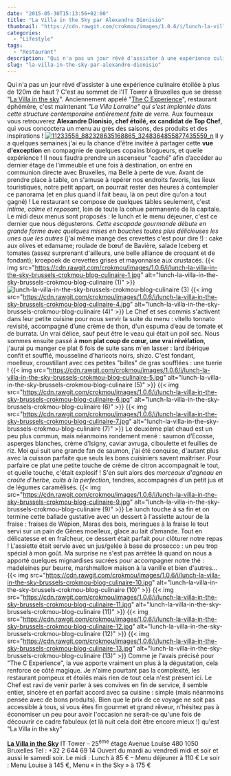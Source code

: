 ```yaml
---
date: "2015-05-30T15:13:56+02:00"
title: "La Villa in the Sky par Alexandre Dionisio"
thumbnail: "https://cdn.rawgit.com/crokmou/images/1.0.6/i/lunch-la-villa-in-the-sky-brussels-crokmou-blog-culinaire-8.jpg"
categories:
  - "Lifestyle"
tags:
  - "Restaurant"
description: "Qui n'a pas un jour rêvé d'assister à une expérience culinaire étoilée à plus de 120m de haut ? C'est à Bruxelles que se dresse \"La Villa in the sky\"."
slug: "la-villa-in-the-sky-par-alexandre-dionisio"
---
```


Qui n'a pas un jour rêvé d'assister à une expérience culinaire étoilée à plus de 120m de haut ? C'est au sommet de l'IT Tower à Bruxelles que se dresse "[La Villa in the sky](http://www.lavillainthesky.be/)". Anciennement appelé "[The C Experience](https://crokmou.com/the-c-experience-bruxelles-ma-belle/)", restaurant éphémère, c'est maintenant _"La Villa Lorraine" qui s'est implantée dans cette structure contemporaine entièrement faite de verre._ Aux fourneaux vous retrouverez **Alexandre Dionisio, chef étoilé, ex candidat de Top Chef**, qui vous concoctera un menu au grès des saisons, des produits et des inspirations ! [![11233558_882328635168865_3248364855877435559_n](https://cdn.rawgit.com/crokmou/images/1.0.6/i/11233558_882328635168865_3248364855877435559_n.jpg)](https://cdn.rawgit.com/crokmou/images/1.0.6/i/11233558_882328635168865_3248364855877435559_n.jpg) Il y a quelques semaines j'ai eu la chance d'être invitée à partager cette **vue d'exception** en compagnie de quelques copains blogueurs, et quelle expérience ! Il nous faudra prendre un ascenseur "caché" afin d’accéder au dernier étage de l'immeuble et une fois à destination, on entre en communion directe avec Bruxelles, ma Belle à perte de vue. Avant de prendre place à table, on s'amuse à repérer nos endroits favoris, les lieux touristiques, notre petit appart, on pourrait rester des heures à contempler ce panorama (et en plus quand il fait beau, là on peut dire qu'on a tout gagné) ! Le restaurant se compose de quelques tables seulement, c'est _intime, calme et reposant_, loin de toute la cohue permanente de la capitale. Le midi deux menus sont proposés : le lunch et le menu déjeuner, c'est ce dernier que nous dégusterons. _Cette escapade gourmande débute en grande forme avec quelques mises en bouches toutes plus délicieuses les unes que les autres_ (j'ai même mangé des crevettes c'est pour dire !) : cake aux olives et edamame; roulade de bœuf de Bavière, salade Iceberg et tomates (assez surprenant d'ailleurs, une belle alliance de croquant et de fondant); kroepoek de crevettes grises et mayonnaise aux crustacés. {{< img src="https://cdn.rawgit.com/crokmou/images/1.0.6/i/lunch-la-villa-in-the-sky-brussels-crokmou-blog-culinaire-1.jpg" alt="lunch-la-villa-in-the-sky-brussels-crokmou-blog-culinaire (1)" >}}![lunch-la-villa-in-the-sky-brussels-crokmou-blog-culinaire (3)](https://cdn.rawgit.com/crokmou/images/1.0.6/i/lunch-la-villa-in-the-sky-brussels-crokmou-blog-culinaire-3.jpg) {{< img src="https://cdn.rawgit.com/crokmou/images/1.0.6/i/lunch-la-villa-in-the-sky-brussels-crokmou-blog-culinaire-4.jpg" alt="lunch-la-villa-in-the-sky-brussels-crokmou-blog-culinaire (4)" >}} Le Chef et ses commis s'activent dans leur petite cuisine pour nous servir la suite du menu : vitello tonnato revisité, accompagné d’une crème de thon, d'un espuma d’eau de tomate et de burrata. Un vrai délice, sauf peut être le veau qui était un poil sec. Nous sommes ensuite passé à **mon plat coup de cœur, une vrai révélation**, j'aurai pu manger ce plat 6 fois de suite sans m'en lasser : lard ibérique confit et soufflé, mousseline d’haricots noirs, shizo. C'est fondant, moelleux, croustillant avec ces petites "billes" de gras soufflées : une tuerie ! {{< img src="https://cdn.rawgit.com/crokmou/images/1.0.6/i/lunch-la-villa-in-the-sky-brussels-crokmou-blog-culinaire-5.jpg" alt="lunch-la-villa-in-the-sky-brussels-crokmou-blog-culinaire (5)" >}} {{< img src="https://cdn.rawgit.com/crokmou/images/1.0.6/i/lunch-la-villa-in-the-sky-brussels-crokmou-blog-culinaire-6.jpg" alt="lunch-la-villa-in-the-sky-brussels-crokmou-blog-culinaire (6)" >}} {{< img src="https://cdn.rawgit.com/crokmou/images/1.0.6/i/lunch-la-villa-in-the-sky-brussels-crokmou-blog-culinaire-7.jpg" alt="lunch-la-villa-in-the-sky-brussels-crokmou-blog-culinaire (7)" >}} Le deuxième plat chaud est un peu plus commun, mais néanmoins rondement mené : saumon d’Ecosse, asperges blanches, crème d’Isigny, caviar avruga, ciboulette et feuilles de riz. Moi qui suit une grande fan de saumon, j'ai été conquise, d'autant plus avec la cuisson parfaite que seuls les bons cuisiniers savent maîtriser. Pour parfaire ce plat une petite touche de crème de citron accompagnait le tout, et quelle touche, c'était explosif ! S'en suit alors des _morceaux d'agneau en croûte d'herbe, cuits à la perfection_, tendres, accompagnés d'un petit jus et de légumes caramélisés. {{< img src="https://cdn.rawgit.com/crokmou/images/1.0.6/i/lunch-la-villa-in-the-sky-brussels-crokmou-blog-culinaire-9.jpg" alt="lunch-la-villa-in-the-sky-brussels-crokmou-blog-culinaire (9)" >}} Le lunch touche à sa fin et on termine cette ballade gustative avec un dessert à l'assiette autour de la fraise : fraises de Wépion, Maras des bois, meringues à la fraise le tout servi sur un pain de Gênes moelleux, glace au lait d’amande. Tout en délicatesse et en fraîcheur, ce dessert était parfait pour clôturer notre repas ! L'assiette était servie avec un jus/gelée à base de prosecco : un peu trop spécial à mon goût. Ma surprise ne s'est pas arrêtée là quand on nous a apporté quelques mignardises sucrées pour accompagner notre thé : madeleines pur beurre, marshmallow maison à la vanille et bien d'autres... {{< img src="https://cdn.rawgit.com/crokmou/images/1.0.6/i/lunch-la-villa-in-the-sky-brussels-crokmou-blog-culinaire-10.jpg" alt="lunch-la-villa-in-the-sky-brussels-crokmou-blog-culinaire (10)" >}} {{< img src="https://cdn.rawgit.com/crokmou/images/1.0.6/i/lunch-la-villa-in-the-sky-brussels-crokmou-blog-culinaire-11.jpg" alt="lunch-la-villa-in-the-sky-brussels-crokmou-blog-culinaire (11)" >}} {{< img src="https://cdn.rawgit.com/crokmou/images/1.0.6/i/lunch-la-villa-in-the-sky-brussels-crokmou-blog-culinaire-12.jpg" alt="lunch-la-villa-in-the-sky-brussels-crokmou-blog-culinaire (12)" >}} {{< img src="https://cdn.rawgit.com/crokmou/images/1.0.6/i/lunch-la-villa-in-the-sky-brussels-crokmou-blog-culinaire-13.jpg" alt="lunch-la-villa-in-the-sky-brussels-crokmou-blog-culinaire (13)" >}} Comme je l'avais précisé pour "The C Experience", la vue apporte vraiment un plus à la dégustation, cela renforce ce côté magique. Je n'aime pourtant pas la complexité, les restaurant pompeux et étoilés mais rien de tout cela n'est présent ici. Le Chef est ravi de venir parler à ses convives en fin de service, il semble entier, sincère et en parfait accord avec sa cuisine : simple (mais néanmoins pensée avec de bons produits). Bien que le prix de ce voyage ne soit pas accessible à tous, si vous êtes fin gourmet et grand rêveur, n'hésitez pas à économiser un peu pour avoir l'occasion ne serait-ce qu'une fois de découvrir ce cadre fabuleux (et là nuit cela doit être encore mieux !) qu'est "La Villa in the sky"

[**La Villa in the Sky**](http://www.lavillainthesky.be/) IT Tower – 25<sup>ème</sup> étage Avenue Louise 480 1050 Bruxelles Tel : +32 2 644 69 14 Ouvert du mardi au vendredi midi et soir et aussi le samedi soir. Le midi : Lunch à 85 € – Menu déjeuner à 110 € Le soir : Menu Louise à 145 €, Menu « in the Sky » à 175 €